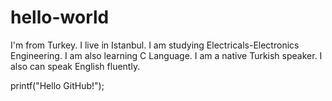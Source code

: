 # hello-world

I'm from Turkey.
I live in Istanbul.
I am studying Electricals-Electronics Engineering. 
I am also learning C Language.
I am a native Turkish speaker.
I also can speak English fluently.

printf("Hello GitHub!");
